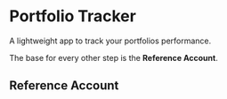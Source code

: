 # Portfolio Tracker
A lightweight app to track your portfolios performance.

The base for every other step is the **Reference Account**.

## Reference Account

